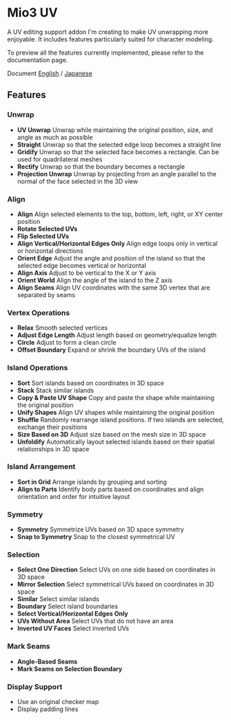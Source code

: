 # Mio3 UV

A UV editing support addon I'm creating to make UV unwrapping more enjoyable. It includes features particularly suited for character modeling.

To preview all the features currently implemented, please refer to the documentation page.

Document [English](https://addon.mio3io.com/#/en/mio3uv/) / [Japanese](https://addon.mio3io.com/#/ja/mio3uv/)

## Features

### Unwrap

-   **UV Unwrap** Unwrap while maintaining the original position, size, and angle as much as possible
-   **Straight** Unwrap so that the selected edge loop becomes a straight line
-   **Gridify** Unwrap so that the selected face becomes a rectangle. Can be used for quadrilateral meshes
-   **Rectify** Unwrap so that the boundary becomes a rectangle
-   **Projection Unwrap** Unwrap by projecting from an angle parallel to the normal of the face selected in the 3D view

### Align

-   **Align** Align selected elements to the top, bottom, left, right, or XY center position
-   **Rotate Selected UVs**
-   **Flip Selected UVs**
-   **Align Vertical/Horizontal Edges Only** Align edge loops only in vertical or horizontal directions
-   **Orient Edge** Adjust the angle and position of the island so that the selected edge becomes vertical or horizontal
-   **Align Axis** Adjust to be vertical to the X or Y axis
-   **Orient World** Align the angle of the island to the Z axis
-   **Align Seams** Align UV coordinates with the same 3D vertex that are separated by seams

### Vertex Operations

-   **Relax** Smooth selected vertices
-   **Adjust Edge Length** Adjust length based on geometry/equalize length
-   **Circle** Adjust to form a clean circle
-   **Offset Boundary** Expand or shrink the boundary UVs of the island

### Island Operations

-   **Sort** Sort islands based on coordinates in 3D space
-   **Stack** Stack similar islands
-   **Copy & Paste UV Shape** Copy and paste the shape while maintaining the original position
-   **Unify Shapes** Align UV shapes while maintaining the original position
-   **Shuffle** Randomly rearrange island positions. If two islands are selected, exchange their positions
-   **Size Based on 3D** Adjust size based on the mesh size in 3D space
-   **Unfoldify** Automatically layout selected islands based on their spatial relationships in 3D space

### Island Arrangement

-   **Sort in Grid** Arrange islands by grouping and sorting
-   **Align to Parts** Identify body parts based on coordinates and align orientation and order for intuitive layout

### Symmetry

-   **Symmetry** Symmetrize UVs based on 3D space symmetry
-   **Snap to Symmetry** Snap to the closest symmetrical UV

### Selection

-   **Select One Direction** Select UVs on one side based on coordinates in 3D space
-   **Mirror Selection** Select symmetrical UVs based on coordinates in 3D space
-   **Similar** Select similar islands
-   **Boundary** Select island boundaries
-   **Select Vertical/Horizontal Edges Only**
-   **UVs Without Area** Select UVs that do not have an area
-   **Inverted UV Faces** Select inverted UVs

### Mark Seams

-   **Angle-Based Seams**
-   **Mark Seams on Selection Boundary**

### Display Support

-   Use an original checker map
-   Display padding lines
